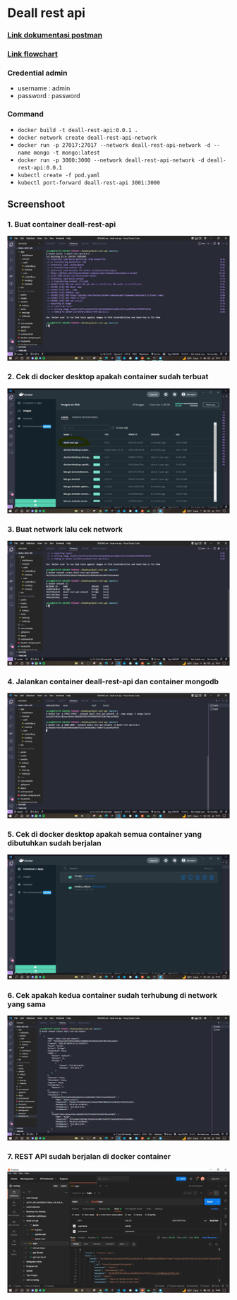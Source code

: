 # Deall rest api

### [Link dokumentasi postman](https://documenter.getpostman.com/view/18883374/UzJHRy1x)

### [Link flowchart](https://drive.google.com/file/d/1kreuokSbGJp2a_6UB2TchwuMX8MCnA7R/view?usp=sharing)

### Credential admin

- username : admin
- password : password

### Command

- `docker build -t deall-rest-api:0.0.1 .`
- `docker network create deall-rest-api-network`
- `docker run -p 27017:27017 --network deall-rest-api-network -d --name mongo -t mongo:latest`
- `docker run -p 3000:3000 --network deall-rest-api-network -d deall-rest-api:0.0.1`
- `kubectl create -f pod.yaml`
- `kubectl port-forward deall-rest-api 3001:3000`

## Screenshoot

### <b>1. Buat container deall-rest-api</b>

![img1](public/images/1.JPG)

### <b>2. Cek di docker desktop apakah container sudah terbuat</b>

![img1](public/images/2.JPG)

### <b>3. Buat network lalu cek network</b>

![img1](public/images/3.JPG)

### <b>4. Jalankan container deall-rest-api dan container mongodb</b>

![img1](public/images/4.JPG)

### <b>5. Cek di docker desktop apakah semua container yang dibutuhkan sudah berjalan</b>

![img1](public/images/5.JPG)

### <b>6. Cek apakah kedua container sudah terhubung di network yang sama</b>

![img1](public/images/6.JPG)

### <b>7. REST API sudah berjalan di docker container</b>

![img1](public/images/7.JPG)
